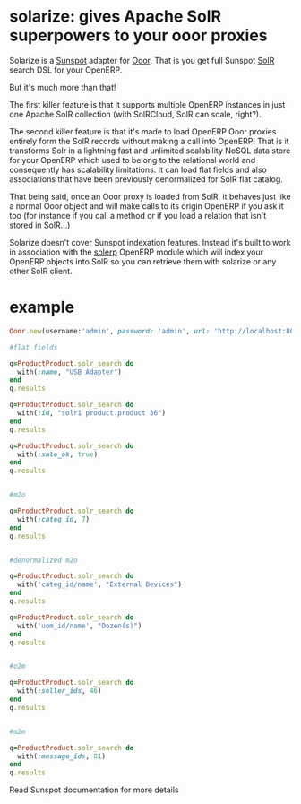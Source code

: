 solarize: gives Apache SolR superpowers to your ooor proxies
============================================================

Solarize is a [Sunspot](https://github.com/sunspot/sunspot) adapter for [Ooor](https://github.com/akretion/ooor).
That is you get full Sunspot [SolR](https://lucene.apache.org/solr/) search DSL for your OpenERP.

But it's much more than that!

The first killer feature is that it supports multiple OpenERP instances in just one Apache SolR collection (with SolRCloud, SolR can scale, right?).

The second killer feature is that it's made to load OpenERP Ooor proxies entirely form the SolR records without making a call into OpenERP! That is it transforms Solr in a lightning fast and unlimited scalability NoSQL data store for your OpenERP which used to belong to the relational world and consequently has scalability limitations. It can load flat fields and also associations that have been previously denormalized for SolR flat catalog.

That being said, once an Ooor proxy is loaded from SolR, it behaves just like a normal Ooor object and will make calls to its origin OpenERP if you ask it too (for instance if you call a method or if you load a relation that isn't stored in SolR...)

Solarize doesn't cover Sunspot indexation features. Instead it's built to work in association with the [solerp](https://github.com/akretion/solerp) OpenERP module which will index your OpenERP objects into SolR so you can retrieve them with solarize or any other SolR client.

example
=======


```ruby
Ooor.new(username:'admin', password: 'admin', url: 'http://localhost:8069', database: 'ooor_test', solr_url: 'http://localhost:8983/solr/test')

#flat fields

q=ProductProduct.solr_search do
  with(:name, "USB Adapter")
end
q.results

q=ProductProduct.solr_search do
  with(:id, "solr1 product.product 36")
end
q.results

q=ProductProduct.solr_search do
  with(:sale_ok, true)
end
q.results


#m2o

q=ProductProduct.solr_search do
  with(:categ_id, 7)
end
q.results


#denormalized m2o

q=ProductProduct.solr_search do
  with('categ_id/name', "External Devices")
end
q.results

q=ProductProduct.solr_search do
  with('uom_id/name', "Dozen(s)")
end
q.results


#o2m

q=ProductProduct.solr_search do
  with(:seller_ids, 46)
end
q.results


#m2m

q=ProductProduct.solr_search do
  with(:message_ids, 81)
end
q.results
```

Read Sunspot documentation for more details
